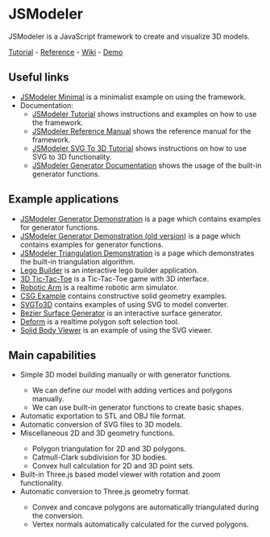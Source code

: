 JSModeler
=========

JSModeler is a JavaScript framework to create and visualize 3D models.

<a href="http://kovacsv.github.com/JSModeler/documentation/tutorial/tutorial.html">Tutorial</a> - 
<a href="http://kovacsv.github.com/JSModeler/documentation/jsmdoc/index.html">Reference</a> - 
<a href="https://github.com/kovacsv/JSModeler/wiki">Wiki</a> - 
<a href="http://kovacsv.github.com/JSModeler/documentation/demo/demonstration.html">Demo</a>

Useful links
------------
<ul>
	<li><a href="http://kovacsv.github.com/JSModeler/documentation/tutorial/minimal.html">JSModeler Minimal</a> is a minimalist example on using the framework.</li>
	<li>Documentation:
		<ul>
			<li><a href="http://kovacsv.github.com/JSModeler/documentation/tutorial/tutorial.html">JSModeler Tutorial</a> shows instructions and examples on how to use the framework.</li>
			<li><a href="http://kovacsv.github.com/JSModeler/documentation/jsmdoc/index.html">JSModeler Reference Manual</a> shows the reference manual for the framework.</li>
			<li><a href="http://kovacsv.github.com/JSModeler/documentation/tutorial/svgto3d.html">JSModeler SVG To 3D Tutorial</a> shows instructions on how to use SVG to 3D functionality.</li>
			<li><a href="http://kovacsv.github.com/JSModeler/documentation/reference/generator.html">JSModeler Generator Documentation</a> shows the usage of the built-in generator functions.</li>
		</ul>
	</li>
</ul>

Example applications
--------------------
<ul>
	<li><a href="http://kovacsv.github.com/JSModeler/documentation/demo/demonstration.html">JSModeler Generator Demonstration</a> is a page which contains examples for generator functions.</li>
	<li><a href="http://kovacsv.github.com/JSModeler/documentation/olddemo/demonstration.html">JSModeler Generator Demonstration (old version)</a> is a page which contains examples for generator functions.</li>
	<li><a href="http://kovacsv.github.com/JSModeler/documentation/olddemo/triangulation.html">JSModeler Triangulation Demonstration</a> is a page which demonstrates the built-in triangulation algorithm.</li>
	<li><a href="http://kovacsv.github.com/JSModeler/documentation/examples/legobuilder.html">Lego Builder</a> is an interactive lego builder application.</li>
	<li><a href="http://kovacsv.github.com/JSModeler/documentation/examples/tictactoe.html">3D Tic-Tac-Toe</a> is a Tic-Tac-Toe game with 3D interface.</li>
	<li><a href="http://kovacsv.github.com/JSModeler/documentation/examples/robot/robot.html">Robotic Arm</a> is a realtime robotic arm simulator.</li>
	<li><a href="http://kovacsv.github.com/JSModeler/documentation/examples/csg.html">CSG Example</a> contains constructive solid geometry examples.</li>
	<li><a href="http://kovacsv.github.com/JSModeler/documentation/examples/svgto3d.html">SVGTo3D</a> contains examples of using SVG to model converter.</li>
	<li><a href="http://kovacsv.github.com/JSModeler/documentation/examples/bezier.html">Bezier Surface Generator</a> is an interactive surface generator.</li>
	<li><a href="http://kovacsv.github.com/JSModeler/documentation/examples/deform.html">Deform</a> is a realtime polygon soft selection tool.</li>
	<li><a href="http://kovacsv.github.com/JSModeler/documentation/examples/solids.html">Solid Body Viewer</a> is an example of using the SVG viewer.</li>
</ul>


Main capabilities
-----------------
<ul>
	<li>Simple 3D model building manually or with generator functions.</li>
	<ul>
		<li>We can define our model with adding vertices and polygons manually.</li>
		<li>We can use built-in generator functions to create basic shapes.</li>
	</ul>
	<li>Automatic exportation to STL and OBJ file format.</li>
	<li>Automatic conversion of SVG files to 3D models.</li>
	<li>Miscellaneous 2D and 3D geometry functions.</li>
	<ul>
		<li>Polygon triangulation for 2D and 3D polygons.</li>
		<li>Catmull-Clark subdivision for 3D bodies.</li>
		<li>Convex hull calculation for 2D and 3D point sets.</li>
	</ul>
	<li>Built-in Three.js based model viewer with rotation and zoom functionality.</li>
	<li>Automatic conversion to Three.js geometry format.</li>
	<ul>
		<li>Convex and concave polygons are automatically triangulated during the conversion.</li>
		<li>Vertex normals automatically calculated for the curved polygons.</li>
	</ul>
</ul>
